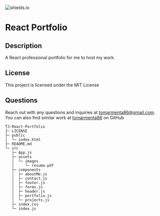 
![shields.io](https://img.shields.io/badge/license-MIT-yellow)

# React Portfolio

## Description

A React professional portfolio for me to host my work.

## License

This project is licensed under the MIT License

## Questions

Reach out with any questions and inquiries at tomarmenta86@gmail.com. You can also find similar work at [tomarmenta86](https://github.comtomarmenta86) on GitHub
```
TJ-React-Portfolio
├─ LICENSE
├─ public
│  └─ index.html
├─ README.md
└─ src
   ├─ App.js
   ├─ assets
   │  └─ images
   │     └─ resume.pdf
   ├─ components
   │  ├─ aboutMe.js
   │  ├─ contact.js
   │  ├─ footer.js
   │  ├─ forms.js
   │  ├─ header.js
   │  ├─ portfolio.js
   │  └─ projects.js
   ├─ index.css
   └─ index.js

```